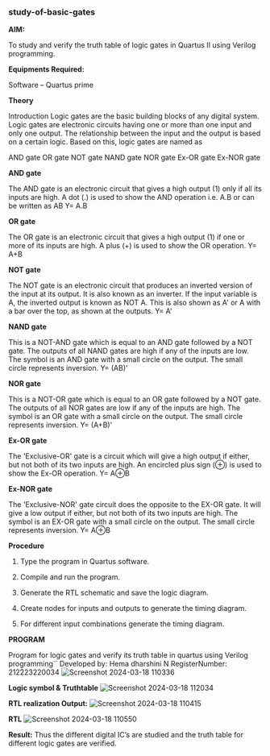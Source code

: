 ### study-of-basic-gates

**AIM:** 

To study and verify the truth table of logic gates in Quartus II using Verilog programming.

**Equipments Required:**

Software – Quartus prime 

**Theory**

Introduction Logic gates are the basic building blocks of any digital system. Logic gates are electronic circuits having one or more than one input and only one output. The relationship between the input and the output is based on a certain logic. Based on this, logic gates are named as

AND gate OR gate NOT gate NAND gate NOR gate Ex-OR gate Ex-NOR gate

**AND gate**

The AND gate is an electronic circuit that gives a high output (1) only if all its inputs are high. A dot (.) is used to show the AND operation i.e. A.B or can be written as AB
Y= A.B

**OR gate** 

The OR gate is an electronic circuit that gives a high output (1) if one or more of its inputs are high. A plus (+) is used to show the OR operation.
Y= A+B

**NOT gate**

The NOT gate is an electronic circuit that produces an inverted version of the input at its output. It is also known as an inverter. If the input variable is A, the inverted output is known as NOT A. This is also shown as A' or A with a bar over the top, as shown at the outputs.
Y= A'

**NAND gate**

This is a NOT-AND gate which is equal to an AND gate followed by a NOT gate. The outputs of all NAND gates are high if any of the inputs are low. The symbol is an AND gate with a small circle on the output. The small circle represents inversion.
Y= (AB)’

**NOR gate**

This is a NOT-OR gate which is equal to an OR gate followed by a NOT gate. The outputs of all NOR gates are low if any of the inputs are high. The symbol is an OR gate with a small circle on the output. The small circle represents inversion.
Y= (A+B)’

**Ex-OR gate**

The 'Exclusive-OR' gate is a circuit which will give a high output if either, but not both of its two inputs are high. An encircled plus sign (⊕) is used to show the Ex-OR operation.
Y= A⊕B

**Ex-NOR gate**

The 'Exclusive-NOR' gate circuit does the opposite to the EX-OR gate. It will give a low output if either, but not both of its two inputs are high. The symbol is an EX-OR gate with a small circle on the output. The small circle represents inversion.
Y= A⊕B

**Procedure** 

1.	Type the program in Quartus software.

2.	Compile and run the program.

3.	Generate the RTL schematic and save the logic diagram.

4.	Create nodes for inputs and outputs to generate the timing diagram.

5.	For different input combinations generate the timing diagram.


**PROGRAM**

Program for logic gates and verify its truth table in quartus using Verilog programming``
 Developed by: Hema dharshini N
 RegisterNumber: 212223220034
 ![Screenshot 2024-03-18 110336](https://github.com/hema-dharshini5/study-of-basic-gates/assets/147117728/9ece2e10-9645-4f11-94d1-cde69844eaff)

 

 
**Logic symbol & Truthtable**
![Screenshot 2024-03-18 112034](https://github.com/hema-dharshini5/study-of-basic-gates/assets/147117728/b80ff3a1-0515-4465-9628-e842706312d7)



**RTL realization Output:** 
![Screenshot 2024-03-18 110415](https://github.com/hema-dharshini5/study-of-basic-gates/assets/147117728/e2786354-d878-477d-9df6-f2792d4a656f)



**RTL**
![Screenshot 2024-03-18 110550](https://github.com/hema-dharshini5/study-of-basic-gates/assets/147117728/e21d91ea-2560-4407-9d7f-87db25881d8e)


**Result:**
Thus the different digital IC’s are studied and the truth table for different logic gates are verified.


